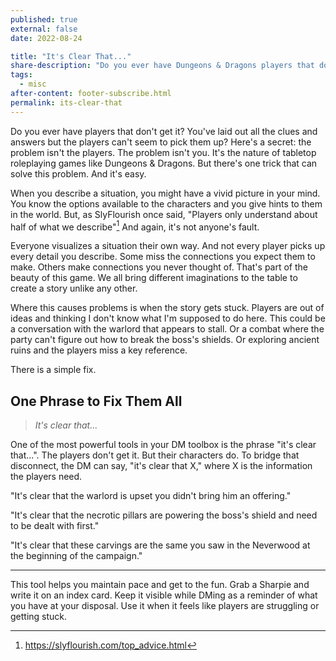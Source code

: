 ```yaml
---
published: true
external: false
date: 2022-08-24

title: "It's Clear That..."
share-description: "Do you ever have Dungeons & Dragons players that don't get it? You've laid out all the clues and answers but the players can't seem to pick them up? Luckily, there's an easy fix."
tags:
  - misc
after-content: footer-subscribe.html
permalink: its-clear-that
---
```


Do you ever have players that don't get it? You've laid out all the clues and answers but the players can't seem to pick them up? Here's a secret: the problem isn't the players. The problem isn't you. It's the nature of tabletop roleplaying games like Dungeons & Dragons. But there's one trick that can solve this problem. And it's easy.

When you describe a situation, you might have a vivid picture in your mind. You know the options available to the characters and you give hints to them in the world. But, as SlyFlourish once said, "Players only understand about half of what we describe"[^1] And again, it's not anyone's fault.

Everyone visualizes a situation their own way. And not every player picks up every detail you describe. Some miss the connections you expect them to make. Others make connections you never thought of. That's part of the beauty of this game. We all bring different imaginations to the table to create a story unlike any other.

Where this causes problems is when the story gets stuck. Players are out of ideas and thinking I don't know what I'm supposed to do here. This could be a conversation with the warlord that appears to stall. Or a combat where the party can't figure out how to break the boss's shields. Or exploring ancient ruins and the players miss a key reference.

There is a simple fix.

## One Phrase to Fix Them All

> *It's clear that...*

One of the most powerful tools in your DM toolbox is the phrase "it's clear that...". The players don't get it. But their characters do. To bridge that disconnect, the DM can say, "it's clear that X," where X is the information the players need.

"It's clear that the warlord is upset you didn't bring him an offering." 

"It's clear that the necrotic pillars are powering the boss's shield and need to be dealt with first."

"It's clear that these carvings are the same you saw in the Neverwood at the beginning of the campaign."

---

This tool helps you maintain pace and get to the fun. Grab a Sharpie and write it on an index card. Keep it visible while DMing as a reminder of what you have at your disposal. Use it when it feels like players are struggling or getting stuck. 

[^1]: https://slyflourish.com/top_advice.html